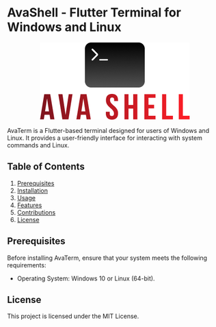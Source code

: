 # AvaShell - Flutter Terminal for Windows and Linux

<p align="center">
  <img src="Logo.png"/>
</p>

AvaTerm is a Flutter-based terminal designed for users of Windows and Linux. It provides a user-friendly interface for interacting with system commands and Linux.

## Table of Contents

1. [Prerequisites](#prerequisites)
2. [Installation](#installation)
3. [Usage](#usage)
4. [Features](#features)
5. [Contributions](#contributions)
6. [License](#license)

## Prerequisites

Before installing AvaTerm, ensure that your system meets the following requirements:
- Operating System: Windows 10 or Linux (64-bit).


## License

This project is licensed under the MIT License.
